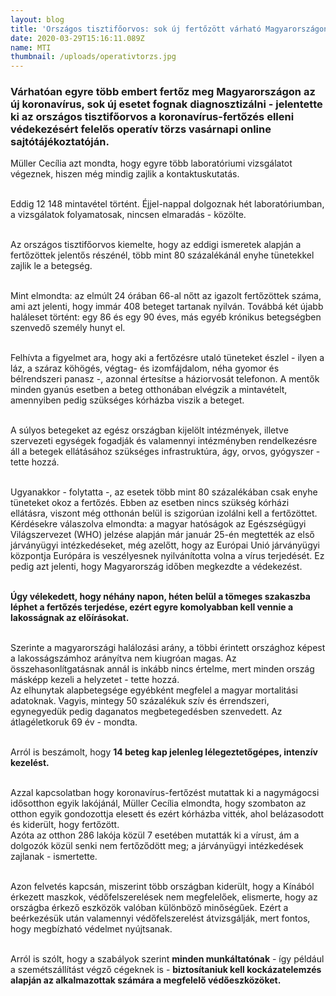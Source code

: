 ```yaml
---
layout: blog
title: 'Országos tisztifőorvos: sok új fertőzött várható Magyarországon'
date: 2020-03-29T15:16:11.089Z
name: MTI
thumbnail: /uploads/operativtorzs.jpg
---
```

### Várhatóan egyre több embert fertőz meg Magyarországon az új koronavírus, sok új esetet fognak diagnosztizálni - jelentette ki az országos tisztifőorvos a koronavírus-fertőzés elleni védekezésért felelős operatív törzs vasárnapi online sajtótájékoztatóján.

Müller Cecília azt mondta, hogy egyre több laboratóriumi vizsgálatot végeznek, hiszen még mindig zajlik a kontaktuskutatás.

\
Eddig 12 148 mintavétel történt. Éjjel-nappal dolgoznak hét laboratóriumban, a vizsgálatok folyamatosak, nincsen elmaradás - közölte.

\
Az országos tisztifőorvos kiemelte, hogy az eddigi ismeretek alapján a fertőzöttek jelentős részénél, több mint 80 százalékánál enyhe tünetekkel zajlik le a betegség.

\
Mint elmondta: az elmúlt 24 órában 66-al nőtt az igazolt fertőzöttek száma, ami azt jelenti, hogy immár 408 beteget tartanak nyilván. Továbbá két újabb haláleset történt: egy 86 és egy 90 éves, más egyéb krónikus betegségben szenvedő személy hunyt el.

\
Felhívta a figyelmet ara, hogy aki a fertőzésre utaló tüneteket észlel - ilyen a láz, a száraz köhögés, végtag- és izomfájdalom, néha gyomor és bélrendszeri panasz -, azonnal értesítse a háziorvosát telefonon. A mentők minden gyanús esetben a beteg otthonában elvégzik a mintavételt, amennyiben pedig szükséges kórházba viszik a beteget.

\
A súlyos betegeket az egész országban kijelölt intézmények, illetve szervezeti egységek fogadják és valamennyi intézményben rendelkezésre áll a betegek ellátásához szükséges infrastruktúra, ágy, orvos, gyógyszer - tette hozzá.

\
Ugyanakkor - folytatta -, az esetek több mint 80 százalékában csak enyhe tüneteket okoz a fertőzés. Ebben az esetben nincs szükség kórházi ellátásra, viszont még otthonán belül is szigorúan izolálni kell a fertőzöttet.\
Kérdésekre válaszolva elmondta: a magyar hatóságok az Egészségügyi Világszervezet (WHO) jelzése alapján már január 25-én megtették az első járványügyi intézkedéseket, még azelőtt, hogy az Európai Unió járványügyi központja Európára is veszélyesnek nyilvánította volna a vírus terjedését. Ez pedig azt jelenti, hogy Magyarország időben megkezdte a védekezést.

\
**Úgy vélekedett, hogy néhány napon, héten belül a tömeges szakaszba léphet a fertőzés terjedése, ezért egyre komolyabban kell vennie a lakosságnak az előírásokat.**

\
Szerinte a magyarországi halálozási arány, a többi érintett országhoz képest a lakosságszámhoz arányítva nem kiugróan magas. Az összehasonlítgatásnak annál is inkább nincs értelme, mert minden ország másképp kezeli a helyzetet - tette hozzá.\
Az elhunytak alapbetegsége egyébként megfelel a magyar mortalitási adatoknak. Vagyis, mintegy 50 százalékuk szív és érrendszeri, egynegyedük pedig daganatos megbetegedésben szenvedett. Az átlagéletkoruk 69 év - mondta.

\
Arról is beszámolt, hogy **14 beteg kap jelenleg lélegeztetőgépes, intenzív kezelést.**

\
Azzal kapcsolatban hogy koronavírus-fertőzést mutattak ki a nagymágocsi idősotthon egyik lakójánál, Müller Cecília elmondta, hogy szombaton az otthon egyik gondozottja elesett és ezért kórházba vitték, ahol belázasodott és kiderült, hogy fertőzött.\
Azóta az otthon 286 lakója közül 7 esetében mutatták ki a vírust, ám a dolgozók közül senki nem fertőződött meg; a járványügyi intézkedések zajlanak - ismertette.

\
Azon felvetés kapcsán, miszerint több országban kiderült, hogy a Kínából érkezett maszkok, védőfelszerelések nem megfelelőek, elismerte, hogy az országba érkező eszközök valóban különböző minőségűek. Ezért a beérkezésük után valamennyi védőfelszerelést átvizsgálják, mert fontos, hogy megbízható védelmet nyújtsanak.

\
Arról is szólt, hogy a szabályok szerint **minden munkáltatónak** - így például a szemétszállítást végző cégeknek is - **biztosítaniuk kell kockázatelemzés alapján az alkalmazottak számára a megfelelő védőeszközöket.**